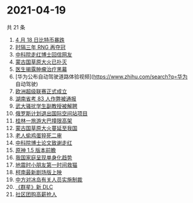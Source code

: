 # 2021-04-19

共 21 条

<!-- BEGIN ZHIHUSEARCH -->
<!-- 最后更新时间 Mon Apr 19 2021 16:02:41 GMT+0800 (China Standard Time) -->
1. [4 月 18 日比特币暴跌](https://www.zhihu.com/search?q=比特币暴跌)
1. [时隔三年 RNG 再夺冠](https://www.zhihu.com/search?q=rng)
1. [中科院走红博士回信网友](https://www.zhihu.com/search?q=博士论文致谢)
1. [蒙古国草原大火已扑灭](https://www.zhihu.com/search?q=蒙古国大火)
1. [医生揭露肿瘤治疗黑幕](https://www.zhihu.com/search?q=张煜)
1. [华为公布自动驾驶道路体验视频](https://www.zhihu.com/search?q=华为 自动驾驶)
1. [欧洲超级联赛正式成立](https://www.zhihu.com/search?q=欧超联赛)
1. [湖南省考 83 人作弊被通报](https://www.zhihu.com/search?q=湖南省考)
1. [武大骚扰学生副教授被解聘](https://www.zhihu.com/search?q=武大)
1. [俄罗斯计划退出国际空间站项目](https://www.zhihu.com/search?q=国际空间站)
1. [桂林一旅游大巴撞限高架](https://www.zhihu.com/search?q=桂林旅游大巴)
1. [蒙古国草原大火蔓延至我国](https://www.zhihu.com/search?q=蒙古国大火)
1. [老人偷鸡蛋猝死二审](https://www.zhihu.com/search?q=老人偷鸡蛋猝死)
1. [中科院博士论文致谢走红](https://www.zhihu.com/search?q=博士论文致谢)
1. [原神 1.5 版本前瞻](https://www.zhihu.com/search?q=原神)
1. [我国家庭呈现单身化趋势](https://www.zhihu.com/search?q=单身经济)
1. [地震时小朋友第一时间救猫](https://www.zhihu.com/search?q=台湾地震)
1. [柯南最新剧场版上映](https://www.zhihu.com/search?q=名侦探柯南：绯色的子弹)
1. [中方对冰岛有关人员实施制裁](https://www.zhihu.com/search?q=冰岛)
1. [《群星》新 DLC](https://www.zhihu.com/search?q=群星)
1. [社区团购高薪抢人](https://www.zhihu.com/search?q=社区团购)
<!-- END ZHIHUSEARCH -->
